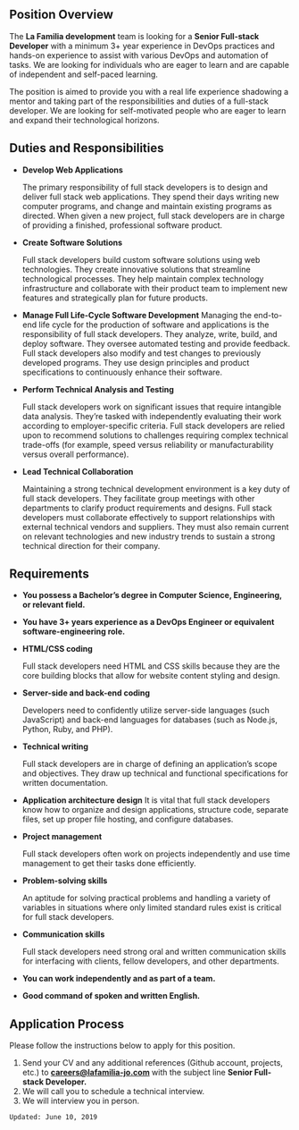 ## Position Overview

The **La Familia development** team is looking for a **Senior Full-stack Developer** with a minimum 3+ year experience in DevOps practices and hands-on experience to assist with various DevOps and automation of tasks. We are looking for individuals who are eager to learn and are capable of independent and self-paced learning.

The position is aimed to provide you with a real life experience shadowing a mentor and taking part of the responsibilities and duties of a full-stack developer. We are looking for self-motivated people who are eager to learn and expand their technological horizons.

## Duties and Responsibilities

* **Develop Web Applications**

  The primary responsibility of full stack developers is to design and deliver full stack web applications. They spend their days writing new computer programs, and change and maintain existing programs as directed. When given a new project, full stack developers are in charge of providing a finished, professional software product.

* **Create Software Solutions**

  Full stack developers build custom software solutions using web technologies. They create innovative solutions that streamline technological processes. They help maintain complex technology infrastructure and collaborate with their product team to implement new features and strategically plan for future products.

* **Manage Full Life-Cycle Software Development**
  Managing the end-to-end life cycle for the production of software and applications is the responsibility of full stack developers. They analyze, write, build, and deploy software. They oversee automated testing and provide feedback. Full stack developers also modify and test changes to previously developed programs. They use design principles and product specifications to continuously enhance their software.

* **Perform Technical Analysis and Testing**

  Full stack developers work on significant issues that require intangible data analysis. They’re tasked with independently evaluating their work according to employer-specific criteria. Full stack developers are relied upon to recommend solutions to challenges requiring complex technical trade-offs (for example, speed versus reliability or manufacturability versus overall performance).

* **Lead Technical Collaboration**

  Maintaining a strong technical development environment is a key duty of full stack developers. They facilitate group meetings with other departments to clarify product requirements and designs. Full stack developers must collaborate effectively to support relationships with external technical vendors and suppliers. They must also remain current on relevant technologies and new industry trends to sustain a strong technical direction for their company.

## Requirements

* **You possess a Bachelor’s degree in Computer Science, Engineering, or relevant field.**

* **You have 3+ years experience as a DevOps Engineer or equivalent software-engineering role.**

* **HTML/CSS coding**

  Full stack developers need HTML and CSS skills because they are the core building blocks that allow for website content styling and design.

* **Server-side and back-end coding**

  Developers need to confidently utilize server-side languages (such JavaScript) and back-end languages for databases (such as Node.js, Python, Ruby, and PHP).

* **Technical writing**

  Full stack developers are in charge of defining an application’s scope and objectives. They draw up technical and functional specifications for written documentation.

* **Application architecture design**
  It is vital that full stack developers know how to organize and design applications, structure code, separate files, set up proper file hosting, and configure databases.

* **Project management**

  Full stack developers often work on projects independently and use time management to get their tasks done efficiently.

* **Problem-solving skills**

  An aptitude for solving practical problems and handling a variety of variables in situations where only limited standard rules exist is critical for full stack developers.

* **Communication skills**

  Full stack developers need strong oral and written communication skills for interfacing with clients, fellow developers, and other departments.

* **You can work independently and as part of a team.**
* **Good command of spoken and written English.**

## Application Process

Please follow the instructions below to apply for this position.

1. Send your CV and any additional references (Github account, projects, etc.) to **careers@lafamilia-jo.com** with the subject line **Senior Full-stack Developer.**
2. We will call you to schedule a technical interview.
3. We will interview you in person.


`Updated: June 10, 2019`
